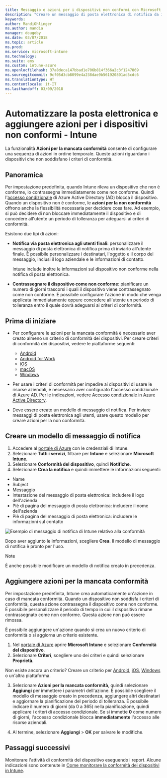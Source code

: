 ```yaml
---
title: Messaggio e azioni per i dispositivi non conformi con Microsoft Intune - Azure | Microsoft Docs
description: "Creare un messaggio di posta elettronica di notifica da inviare ai dispositivi non conformi. Se un dispositivo viene contrassegnato come non conforme, è possibile aggiungere azioni, ad esempio un periodo di tolleranza al termine del quale il dispositivo deve essere conforme, o creare una pianificazione per bloccare l'accesso finché il dispositivo non è conforme. Queste operazioni possono essere eseguite con Microsoft Intune in Azure."
keywords: 
author: MandiOhlinger
ms.author: mandia
manager: dougeby
ms.date: 03/07/2018
ms.topic: article
ms.prod: 
ms.service: microsoft-intune
ms.technology: 
ms.suite: ems
ms.custom: intune-azure
ms.openlocfilehash: 37a8deca147bbad1e706b814f366a2c3f1247869
ms.sourcegitcommit: 9cf05d3cb8099e4a238dae9b561920801ad5cdc6
ms.translationtype: HT
ms.contentlocale: it-IT
ms.lasthandoff: 03/09/2018
---
```

# <a name="automate-email-and-add-actions-for-noncompliant-devices---intune"></a>Automatizzare la posta elettronica e aggiungere azioni per i dispositivi non conformi - Intune

La funzionalità **Azioni per la mancata conformità** consente di configurare una sequenza di azioni in ordine temporale. Queste azioni riguardano i dispositivi che non soddisfano i criteri di conformità. 

## <a name="overview"></a>Panoramica
Per impostazione predefinita, quando Intune rileva un dispositivo che non è conforme, lo contrassegna immediatamente come non conforme. Quindi l'[accesso condizionale](https://docs.microsoft.com/azure/active-directory/active-directory-conditional-access-azure-portal) di Azure Active Directory (AD) blocca il dispositivo. Quando un dispositivo non è conforme, le **azioni per la non conformità** offrono anche la flessibilità necessaria per decidere cosa fare. Ad esempio, si può decidere di non bloccare immediatamente il dispositivo e di concedere all'utente un periodo di tolleranza per adeguarsi ai criteri di conformità.

Esistono due tipi di azioni:

- **Notifica via posta elettronica agli utenti finali**: personalizzare il messaggio di posta elettronica di notifica prima di inviarlo all'utente finale. È possibile personalizzare i destinatari, l'oggetto e il corpo del messaggio, inclusi il logo aziendale e le informazioni di contatto.

    Intune include inoltre le informazioni sul dispositivo non conforme nella notifica di posta elettronica.

- **Contrassegnare il dispositivo come non conforme**: pianificare un numero di giorni trascorsi i quali il dispositivo viene contrassegnato come non conforme. È possibile configurare l'azione in modo che venga applicata immediatamente oppure concedere all'utente un periodo di tolleranza entro il quale dovrà adeguarsi ai criteri di conformità.

## <a name="before-you-begin"></a>Prima di iniziare

- Per configurare le azioni per la mancata conformità è necessario aver creato almeno un criterio di conformità dei dispositivi. Per creare criteri di conformità dei dispositivi, vedere le piattaforme seguenti:

  - [Android](compliance-policy-create-android.md)
  - [Android for Work](compliance-policy-create-android-for-work.md)
  - [iOS](compliance-policy-create-ios.md)
  - [macOS](compliance-policy-create-mac-os.md)
  - [Windows](compliance-policy-create-windows.md)

- Per usare i criteri di conformità per impedire ai dispositivi di usare le risorse aziendali, è necessario aver configurato l'accesso condizionale di Azure AD. Per le indicazioni, vedere [Accesso condizionale in Azure Active Directory](https://docs.microsoft.com/azure/active-directory/active-directory-conditional-access-azure-portal).

- Deve essere creato un modello di messaggio di notifica. Per inviare messaggi di posta elettronica agli utenti, usare questo modello per creare azioni per la non conformità.

## <a name="create-a-notification-message-template"></a>Creare un modello di messaggio di notifica

1. Accedere al [portale di Azure](https://portal.azure.com) con le credenziali di Intune. 
2. Selezionare **Tutti i servizi**, filtrare per **Intune** e selezionare **Microsoft Intune**.
3. Selezionare **Conformità del dispositivo**, quindi **Notifiche**. 
4. Selezionare **Crea la notifica** e quindi immettere le informazioni seguenti:

  - Name
  - Subject
  - Messaggio
  - Intestazione del messaggio di posta elettronica: includere il logo dell'azienda
  - Piè di pagina del messaggio di posta elettronica: includere il nome dell'azienda
  - Piè di pagina del messaggio di posta elettronica: includere le informazioni sul contatto

  ![Esempio di messaggio di notifica di Intune relativo alla conformità](./media/actionsfornoncompliance-1.PNG)

Dopo aver aggiunto le informazioni, scegliere **Crea**. Il modello di messaggio di notifica è pronto per l'uso.

> [!NOTE]
> È anche possibile modificare un modello di notifica creato in precedenza.

## <a name="add-actions-for-noncompliance"></a>Aggiungere azioni per la mancata conformità

Per impostazione predefinita, Intune crea automaticamente un'azione in caso di mancata conformità. Quando un dispositivo non soddisfa i criteri di conformità, questa azione contrassegna il dispositivo come non conforme. È possibile personalizzare il periodo di tempo in cui il dispositivo rimane contrassegnato come non conforme. Questa azione non può essere rimossa.

È possibile aggiungere un'azione quando si crea un nuovo criterio di conformità o si aggiorna un criterio esistente. 

1. Nel [portale di Azure](https://portal.azure.com) aprire **Microsoft Intune** e selezionare **Conformità del dispositivo**.
2. Selezionare **Criteri**, scegliere uno dei criteri e quindi selezionare **Proprietà**. 

  Non esiste ancora un criterio? Creare un criterio per [Android](compliance-policy-create-android.md), [iOS](compliance-policy-create-ios.md), [Windows](compliance-policy-create-windows.md) o un'altra piattaforma.

3. Selezionare **Azioni per la mancata conformità**, quindi selezionare **Aggiungi** per immettere i parametri dell'azione. È possibile scegliere il modello di messaggio creato in precedenza, aggiungere altri destinatari e aggiornare la pianificazione del periodo di tolleranza. È possibile indicare il numero di giorni (da 0 a 365) nella pianificazione, quindi applicare i criteri di accesso condizionale. Se si immette **0** come numero di giorni, l'accesso condizionale blocca **immediatamente** l'accesso alle risorse aziendali.

4. Al termine, selezionare **Aggiungi** > **OK** per salvare le modifiche.

## <a name="next-steps"></a>Passaggi successivi
Monitorare l'attività di conformità del dispositivo eseguendo i report. Alcune indicazioni sono contenute in [Come monitorare la conformità dei dispositivi in Intune](device-compliance-monitor.md).

